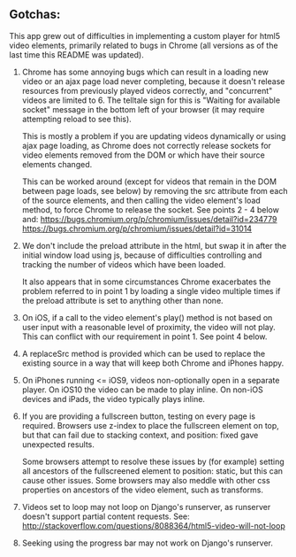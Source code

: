 Gotchas:
--

This app grew out of difficulties in implementing a custom player for html5
video elements, primarily related to bugs in Chrome (all versions as of the
last time this README was updated).

1. Chrome has some annoying bugs which can result in a loading new video or an
   ajax page load never completing, because it doesn't release resources from
   previously played videos correctly, and "concurrent" videos are limited
   to 6. The telltale sign for this is "Waiting for available socket" message
   in the bottom left of your browser (it may require attempting reload to see
   this).

   This is mostly a problem if you are updating videos dynamically or
   using ajax page loading, as Chrome does not correctly release sockets for
   video elements removed from the DOM or which have their source elements
   changed.

   This can be worked around (except for videos that remain in the DOM between
   page loads, see below) by removing the src attribute from each of the source
   elements, and then calling the video element's load method, to force Chrome
   to release the socket. See points 2 - 4 below and:
   https://bugs.chromium.org/p/chromium/issues/detail?id=234779
   https://bugs.chromium.org/p/chromium/issues/detail?id=31014

2. We don't include the preload attribute in the html, but swap it in after the
   initial window load using js, because of difficulties controlling and
   tracking the number of videos which have been loaded.

   It also appears that in some circumstances Chrome exacerbates the problem
   referred to in point 1 by loading a single video multiple times if the
   preload attribute is set to anything other than none.

3. On iOS, if a call to the video element's play() method is not
   based on user input with a reasonable level of proximity, the video
   will not play. This can conflict with our requirement in point 1. See
   point 4 below.

4. A replaceSrc method is provided which can be used to replace the
   existing source in a way that will keep both Chrome and iPhones happy.

5. On iPhones running <= iOS9, videos non-optionally open in a
   separate player. On iOS10 the video can be made to play inline. On
   non-iOS devices and iPads, the video typically plays inline.

6. If you are providing a fullscreen button, testing on every page is required.
   Browsers use z-index to place the fullscreen element on top, but that can
   fail due to stacking context, and position: fixed gave unexpected results.

   Some browsers attempt to resolve these issues by (for example) setting all
   ancestors of the fullscreened element to position: static, but this can
   cause other issues. Some browsers may also meddle with other css properties
   on ancestors of the video element, such as transforms.

7. Videos set to loop may not loop on Django's runserver, as runserver
   doesn't support partial content requests. See:
   http://stackoverflow.com/questions/8088364/html5-video-will-not-loop

8. Seeking using the progress bar may not work on Django's runserver.
